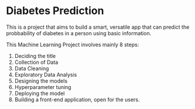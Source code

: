 # Diabetes Prediction

This is a project that aims to build a smart, versatile app that can predict the probbability of diabetes in a person using basic information.

This Machine Learning Project involves mainly 8 steps:
1. Deciding the title
2. Collection of Data
3. Data Cleaning
4. Exploratory Data Analysis
5. Designing the models
6. Hyperparameter tuning
7. Deploying the model
8. Building a front-end application, open for the users.


